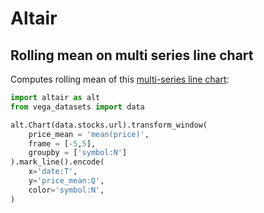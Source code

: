 # Altair

## Rolling mean on multi series line chart

Computes rolling mean of this [multi-series line chart](https://altair-viz.github.io/gallery/multi_series_line.html):

```python
import altair as alt
from vega_datasets import data

alt.Chart(data.stocks.url).transform_window(
    price_mean = 'mean(price)',
    frame = [-5,5],
    groupby = ['symbol:N']
).mark_line().encode(
    x='date:T',
    y='price_mean:Q',
    color='symbol:N',
)
```
